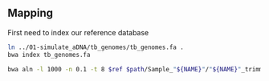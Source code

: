 ## Mapping

First need to index our reference database

```bash
ln ../01-simulate_aDNA/tb_genomes/tb_genomes.fa .
bwa index tb_genomes.fa
```


```bash
bwa aln -l 1000 -n 0.1 -t 8 $ref $path/Sample_"${NAME}"/"${NAME}"_trimmed_merged.fastq.gz > $path/Sample_"${NAME}"/$outdir/"${NAME}"_trimmed_merged.sai
```
